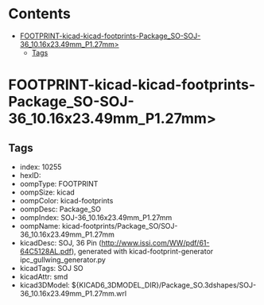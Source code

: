 



Contents
========

* [FOOTPRINT-kicad-kicad-footprints-Package_SO-SOJ-36_10.16x23.49mm_P1.27mm>](#footprint-kicad-kicad-footprints-package_so-soj-36_1016x2349mm_p127mm)
	* [Tags](#tags)

# FOOTPRINT-kicad-kicad-footprints-Package_SO-SOJ-36_10.16x23.49mm_P1.27mm>

## Tags

- index: 10255
- hexID: 
- oompType: FOOTPRINT
- oompSize: kicad
- oompColor: kicad-footprints
- oompDesc: Package_SO
- oompIndex: SOJ-36_10.16x23.49mm_P1.27mm
- oompName: kicad-footprints/Package_SO/SOJ-36_10.16x23.49mm_P1.27mm
- kicadDesc: SOJ, 36 Pin (http://www.issi.com/WW/pdf/61-64C5128AL.pdf), generated with kicad-footprint-generator ipc_gullwing_generator.py
- kicadTags: SOJ SO
- kicadAttr: smd
- kicad3DModel: ${KICAD6_3DMODEL_DIR}/Package_SO.3dshapes/SOJ-36_10.16x23.49mm_P1.27mm.wrl
